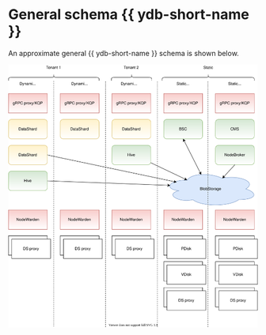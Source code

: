 # General schema {{ ydb-short-name }}

An approximate general {{ ydb-short-name }} schema is shown below.

![General schema](../../_assets/BS_overview.svg)
